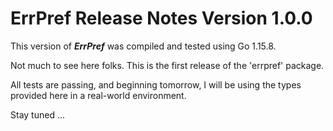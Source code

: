 # ErrPref Release Notes Version 1.0.0

This version of ***ErrPref*** was compiled and tested using Go 1.15.8.

Not much to see here folks. This is the first release of the 'errpref'
package. 

All tests are passing, and beginning tomorrow, I will be using the types
provided here in a real-world environment. 

Stay tuned ...

